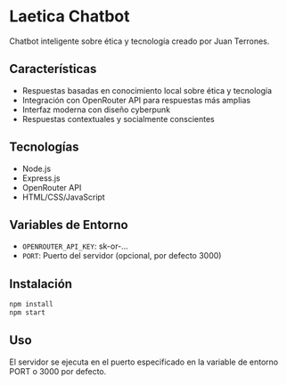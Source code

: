 # Laetica Chatbot

Chatbot inteligente sobre ética y tecnología creado por Juan Terrones.

## Características

- Respuestas basadas en conocimiento local sobre ética y tecnología
- Integración con OpenRouter API para respuestas más amplias
- Interfaz moderna con diseño cyberpunk
- Respuestas contextuales y socialmente conscientes

## Tecnologías

- Node.js
- Express.js
- OpenRouter API
- HTML/CSS/JavaScript

## Variables de Entorno

- `OPENROUTER_API_KEY`: sk-or-...
- `PORT`: Puerto del servidor (opcional, por defecto 3000)

## Instalación

```bash
npm install
npm start
```

## Uso

El servidor se ejecuta en el puerto especificado en la variable de entorno PORT o 3000 por defecto. 
